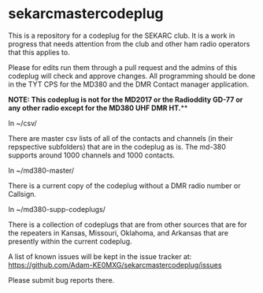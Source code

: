# sekarcmastercodeplug

This is a repository for a codeplug for the SEKARC club. It is a work in
progress that needs attention from the club and other ham radio operators 
that this applies to.

Please for edits run them through a pull request and the admins of this
codeplug will check and approve changes. All programming should be done in
the TYT CPS for the MD380 and the DMR Contact manager application.

******NOTE: This codeplug is not for the MD2017 or the Radioddity GD-77  or any
other radio except for the MD380 UHF DMR HT.********

In ~/csv/

There are master csv lists of all of the contacts and channels 
(in their repspective subfolders) that are in the codeplug as is. 
The md-380 supports around 1000 channels and 1000 contacts.

In ~/md380-master/

There is a current copy of the codeplug without a DMR radio number or 
Callsign.

In ~/md380-supp-codeplugs/

There is a collection of codeplugs that are from other sources that are for
the repeaters in Kansas, Missouri, Oklahoma, and Arkansas that are presently
within the current codeplug.

A list of known issues will be kept in the issue tracker at:
https://github.com/Adam-KE0MXG/sekarcmastercodeplug/issues

Please submit bug reports there.
